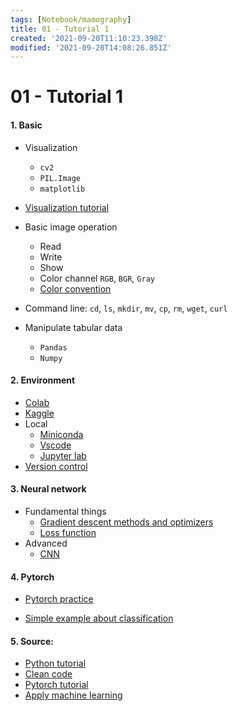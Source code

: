 ```yaml
---
tags: [Notebook/mamography]
title: 01 - Tutorial 1
created: '2021-09-20T11:10:23.398Z'
modified: '2021-09-20T14:08:26.851Z'
---
```


# 01 - Tutorial 1
#### 1. Basic
* Visualization
  - `cv2`
  - `PIL.Image`
  - `matplotlib`
* [Visualization tutorial](https://github.com/amueller/COMS4995-s19/blob/master/slides/aml-03-matplotlib/aml-03-012517.ipynb)

* Basic image operation
  * Read
  * Write
  * Show
  * Color channel `RGB`, `BGR`, `Gray` 
  * [Color convention](https://stackoverflow.com/a/43234001)

* Command line: `cd`, `ls`, `mkdir`, `mv`, `cp`, `rm`, `wget`, `curl`
* Manipulate tabular data
  * `Pandas`
  * `Numpy`

#### 2. Environment
  * [Colab](https://colab.research.google.com/)
  * [Kaggle](https://www.kaggle.com/)
  * Local
    * [Miniconda](https://docs.conda.io/en/latest/miniconda.html)
    * [Vscode](https://code.visualstudio.com/)
    * [Jupyter lab](https://jupyterlab.readthedocs.io/en/stable/)
  * [Version control](https://www.youtube.com/watch?v=HVsySz-h9r4)
    
#### 3. Neural network

* Fundamental things
  * [Gradient descent methods and optimizers](https://ruder.io/optimizing-gradient-descent/index.html#gradientdescentvariants)
  * [Loss function](https://www.quora.com/Why-are-different-loss-functions-used-in-machine-learning/answer/JQ-Veenstra)
* Advanced
  * [CNN](https://cs231n.github.io/convolutional-networks/)
#### 4. Pytorch

* [Pytorch practice](https://github.com/yunjey/pytorch-tutorial)

* [Simple example about classification](https://pytorch.org/tutorials/beginner/blitz/cifar10_tutorial.html)

#### 5. Source:
* [Python tutorial](https://www.youtube.com/channel/UCCezIgC97PvUuR4_gbFUs5g)
* [Clean code](https://github.com/zedr/clean-code-python)
* [Pytorch tutorial](https://uvadlc-notebooks.readthedocs.io/en/latest/)
* [Apply machine learning](https://www.cs.columbia.edu/~amueller/comsw4995s20/schedule/)







